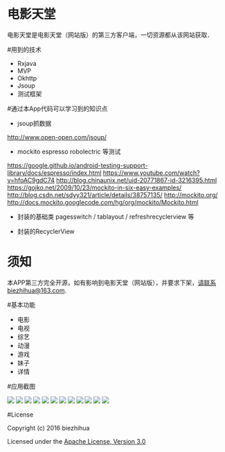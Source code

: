 
# 电影天堂

电影天堂是电影天堂（网站版）的第三方客户端，一切资源都从该网站获取．

#用到的技术

* Rxjava
* MVP
* Okhttp
* Jsoup
* 测试框架

#通过本App代码可以学习到的知识点

* jsoup抓数据

http://www.open-open.com/jsoup/

* mockito espresso robolectric 等测试

https://google.github.io/android-testing-support-library/docs/espresso/index.html
https://www.youtube.com/watch?v=hfoAC9gdC74
http://blog.chinaunix.net/uid-20771867-id-3216395.html
https://gojko.net/2009/10/23/mockito-in-six-easy-examples/
http://blog.csdn.net/sdyy321/article/details/38757135/
http://mockito.org/
http://docs.mockito.googlecode.com/hg/org/mockito/Mockito.html

* 封装的基础类 pagesswitch / tablayout / refreshrecyclerview 等

* 封装的RecyclerView

# 须知

本APP第三方完全开源，如有影响到电影天堂（网站版），并要求下架，请联系biezhihua@163.com.

#基本功能

* 电影
* 电视
* 综艺
* 动漫
* 游戏
* 妹子
* 详情

#应用截图

![](https://github.com/biezhihua/DYTT/raw/master/resource/1.png)
![](https://github.com/biezhihua/DYTT/raw/master/resource/2.png)
![](https://github.com/biezhihua/DYTT/raw/master/resource/3.png)
![](https://github.com/biezhihua/DYTT/raw/master/resource/4.png)
![](https://github.com/biezhihua/DYTT/raw/master/resource/5.png)
![](https://github.com/biezhihua/DYTT/raw/master/resource/6.png)
![](https://github.com/biezhihua/DYTT/raw/master/resource/7.png)
![](https://github.com/biezhihua/DYTT/raw/master/resource/8.png)
![](https://github.com/biezhihua/DYTT/raw/master/resource/9.png)
![](https://github.com/biezhihua/DYTT/raw/master/resource/10.png)
![](https://github.com/biezhihua/DYTT/raw/master/resource/11.png)
![](https://github.com/biezhihua/DYTT/raw/master/resource/12.png)

#License

Copyright (c) 2016 biezhihua

Licensed under the [Apache License, Version 3.0](https://opensource.org/licenses/GPL-3.0)